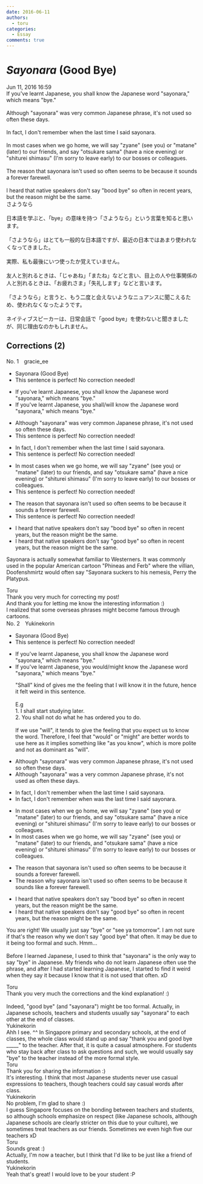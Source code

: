 ```yaml
---
date: 2016-06-11
authors:
  - toru
categories:
  - Essay
comments: true
---
```


# <strong><em>Sayonara</strong></em> (Good Bye)
<div class="date">Jun 11, 2016 16:59</div>
<div id="post"><div id="body_show_ori">
If you've learnt Japanese, you shall know the Japanese word "sayonara," which means "bye."<br/><br/>Although "sayonara" was very common Japanese phrase, it's not used so often these days.<br/><br/>In fact, I don't remember when the last time I said sayonara.<br/><br/>In most cases when we go home, we will say "zyane" (see you) or "matane" (later) to our friends, and say "otsukare sama" (have a nice evening) or "shiturei shimasu" (I'm sorry to leave early) to our bosses or colleagues.<br/><br/>The reason that sayonara isn't used so often seems to be because it sounds a forever farewell.<br/><br/>I heard that native speakers don't say "bood bye" so often in recent years, but the reason might be the same.
</div></div>

<!-- more -->

<div id="post_ja"><div id="body_show_mo">
さようなら<br/><br/>日本語を学ぶと、「bye」の意味を持つ「さようなら」という言葉を知ると思います。<br/><br/>「さようなら」はとても一般的な日本語ですが、最近の日本ではあまり使われなくなってきました。<br/><br/>実際、私も最後にいつ使ったか覚えていません。<br/><br/>友人と別れるときは、「じゃあね」「またね」などと言い、目上の人や仕事関係の人と別れるときは、「お疲れさま」「失礼します」などと言います。<br/><br/>「さようなら」と言うと、もう二度と会えないようなニュアンスに聞こえるため、使われなくなったようです。<br/><br/>ネイティブスピーカーは、日常会話で「good bye」を使わないと聞きましたが、同じ理由なのかもしれません。
</div></div>

## Corrections (2)
<div id="block"><div class="first_name"> No. 1　<span class="just_name">gracie_ee</span></div><div id="block2">
<ul class="correction_field">
<li class="incorrect">Sayonara (Good Bye)</li>
<li class="corrected perfect">This sentence is perfect! No correction needed!</li>
</ul>
<ul class="correction_field">
<li class="incorrect">If you've learnt Japanese, you shall know the Japanese word "sayonara," which means "bye."</li>
<li class="corrected correct">
If you've learnt Japanese, you shall/will know the Japanese word "sayonara," which means "bye."
</li>
</ul>
<ul class="correction_field">
<li class="incorrect">Although "sayonara" was very common Japanese phrase, it's not used so often these days.</li>
<li class="corrected perfect">This sentence is perfect! No correction needed!</li>
</ul>
<ul class="correction_field">
<li class="incorrect">In fact, I don't remember when the last time I said sayonara.</li>
<li class="corrected perfect">This sentence is perfect! No correction needed!</li>
</ul>
<ul class="correction_field">
<li class="incorrect">In most cases when we go home, we will say "zyane" (see you) or "matane" (later) to our friends, and say "otsukare sama" (have a nice evening) or "shiturei shimasu" (I'm sorry to leave early) to our bosses or colleagues.</li>
<li class="corrected perfect">This sentence is perfect! No correction needed!</li>
</ul>
<ul class="correction_field">
<li class="incorrect">The reason that sayonara isn't used so often seems to be because it sounds a forever farewell.</li>
<li class="corrected perfect">This sentence is perfect! No correction needed!</li>
</ul>
<ul class="correction_field">
<li class="incorrect">I heard that native speakers don't say "bood bye" so often in recent years, but the reason might be the same.</li>
<li class="corrected correct">
I heard that native speakers don't say "<span class="f_red">g</span>ood bye" so often in recent years, but the reason might be the same.
</li>
</ul>
<p class="comment_small">
 Sayonara is actually somewhat familiar to Westerners. It was commonly used in the popular American cartoon "Phineas and Ferb" where the villian, Doofenshmirtz would often say "Sayonara suckers to his nemesis, Perry the Platypus.
</p>

</div><div class="name"><span class="just_name">Toru</span><br>
Thank you very much for correcting my post!<br/>And thank you for letting me know the interesting information :)<br/>I realized that some overseas phrases might become famous through cartoons.
</div>
</div>
<div id="block"><div class="first_name"> No. 2　<span class="just_name">Yukinekorin</span></div><div id="block2">
<ul class="correction_field">
<li class="incorrect">Sayonara (Good Bye)</li>
<li class="corrected perfect">This sentence is perfect! No correction needed!</li>
</ul>
<ul class="correction_field">
<li class="incorrect">If you've learnt Japanese, you shall know the Japanese word "sayonara," which means "bye."</li>
<li class="corrected correct">
If you've learnt Japanese, you <span class="f_blue">would/might</span> know the Japanese word "sayonara," which means "bye."
<p class="correction_comment">"Shall" kind of gives me the feeling that I will know it in the future, hence it felt weird in this sentence. <br/><br/>E.g<br/>1. I shall start studying later.<br/>2. You shall not do what he has ordered you to do.<br/><br/>If we use "will", it tends to give the feeling that you expect us to know the word. Therefore, I feel that "would" or "might" are better words to use here as it implies something like "as you know", which is more polite and not as dominant as "will".</p>
</li>
</ul>
<ul class="correction_field">
<li class="incorrect">Although "sayonara" was very common Japanese phrase, it's not used so often these days.</li>
<li class="corrected correct">
Although "sayonara" was <span class="f_blue">a </span>very common Japanese phrase, it's not used <span class="f_blue">as </span>often these days.
</li>
</ul>
<ul class="correction_field">
<li class="incorrect">In fact, I don't remember when the last time I said sayonara.</li>
<li class="corrected correct">
In fact, I don't remember when <span class="f_blue">was </span>the last time I said sayonara.
</li>
</ul>
<ul class="correction_field">
<li class="incorrect">In most cases when we go home, we will say "zyane" (see you) or "matane" (later) to our friends, and say "otsukare sama" (have a nice evening) or "shiturei shimasu" (I'm sorry to leave early) to our bosses or colleagues.</li>
<li class="corrected correct">
In most cases when we go home, we will say "zyane" (see you) or "matane" (later) to our friends, <span class="f_blue">and </span>"otsukare sama" (have a nice evening) or "shiturei shimasu" (I'm sorry to leave early) to our bosses or colleagues.
</li>
</ul>
<ul class="correction_field">
<li class="incorrect">The reason that sayonara isn't used so often seems to be because it sounds a forever farewell.</li>
<li class="corrected correct">
The reason <span class="f_blue">why </span>sayonara isn't used so often seems to be because it sounds <span class="f_blue">like </span>a forever farewell.
</li>
</ul>
<ul class="correction_field">
<li class="incorrect">I heard that native speakers don't say "bood bye" so often in recent years, but the reason might be the same.</li>
<li class="corrected correct">
I heard that native speakers don't say "<span class="f_blue">g</span>ood bye" so often in recent years, but the reason might be the same.
</li>
</ul>
<p class="comment_small">
 You are right! We usually just say "bye" or "see ya tomorrow". I am not sure if that's the reason why we don't say "good bye" that often. It may be due to it being too formal and such. Hmm...
 <br/>
 <br/>
 Before I learned Japanese, I used to think that "sayonara" is the only way to say "bye" in Japanese. My friends who do not learn Japanese often use the phrase, and after I had started learning Japanese, I started to find it weird when they say it  because I know that it is not used that often. xD
</p>

</div><div class="name"><span class="just_name">Toru</span><br>
Thank you very much the corrections and the kind explanation! :)<br/><br/>Indeed, "good bye" (and "sayonara") might be too formal. Actually, in Japanese schools, teachers and students usually say "sayonara" to each other at the end of classes.
</div>
<div class="name"><span class="just_name">Yukinekorin</span><br>
Ahh I see. ^^ In Singapore primary and secondary schools, at the end of classes, the whole class would stand up and say "thank you and good bye _____" to the teacher. After that, it is quite a casual atmosphere. For students who stay back after class to ask questions and such, we would usually say "bye" to the teacher instead of the more formal style.
</div>
<div class="name"><span class="just_name">Toru</span><br>
Thank you for sharing the information :)<br/>It's interesting. I think that most Japanese students never use casual expressions to teachers, though teachers could say casual words after class.
</div>
<div class="name"><span class="just_name">Yukinekorin</span><br>
No problem, I'm glad to share :)<br/>I guess Singapore focuses on the bonding between teachers and students, so although schools emphasize on respect (like Japanese schools, although Japanese schools are clearly stricter on this due to your culture), we sometimes treat teachers as our friends. Sometimes we even high five our teachers xD<br/>
</div>
<div class="name"><span class="just_name">Toru</span><br>
Sounds great :)<br/>Actually, I'm now a teacher, but I think that I'd like to be just like a friend of students.
</div>
<div class="name"><span class="just_name">Yukinekorin</span><br>
Yeah that's great! I would love to be your student :P
</div>
</div>
